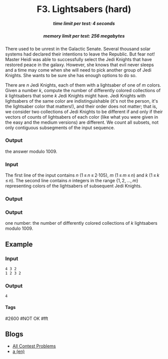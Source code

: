 <h1 style='text-align: center;'> F3. Lightsabers (hard)</h1>

<h5 style='text-align: center;'>time limit per test: 4 seconds</h5>
<h5 style='text-align: center;'>memory limit per test: 256 megabytes</h5>

There used to be unrest in the Galactic Senate. Several thousand solar systems had declared their intentions to leave the Republic. But fear not! Master Heidi was able to successfully select the Jedi Knights that have restored peace in the galaxy. However, she knows that evil never sleeps and a time may come when she will need to pick another group of Jedi Knights. She wants to be sure she has enough options to do so.

There are *n* Jedi Knights, each of them with a lightsaber of one of *m* colors. Given a number *k*, compute the number of differently colored collections of *k* lightsabers that some *k* Jedi Knights might have. Jedi Knights with lightsabers of the same color are indistinguishable (it's not the person, it's the lightsaber color that matters!), and their order does not matter; that is, we consider two collections of Jedi Knights to be different if and only if their vectors of counts of lightsabers of each color (like what you were given in the easy and the medium versions) are different. We count all subsets, not only contiguous subsegments of the input sequence. 
### Output

 the answer modulo 1009.

### Input

The first line of the input contains *n* (1 ≤ *n* ≤ 2·105), *m* (1 ≤ *m* ≤ *n*) and *k* (1 ≤ *k* ≤ *n*). The second line contains *n* integers in the range {1, 2, ..., *m*} representing colors of the lightsabers of subsequent Jedi Knights.

### Output

### Output

 one number: the number of differently colored collections of *k* lightsabers modulo 1009.

## Example

### Input


```text
4 3 2  
1 2 3 2  

```
### Output


```text
4  

```


#### Tags 

#2600 #NOT OK #fft 

## Blogs
- [All Contest Problems](../Helvetic_Coding_Contest_2018_online_mirror_(teams_allowed,_unrated).md)
- [a (en)](../blogs/a_(en).md)
